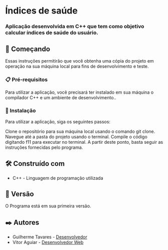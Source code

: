 <h1> Índices de saúde </h1>
<h3> Aplicação desenvolvida em C++ que tem como objetivo calcular índices de saúde do usuário. </h3>
<h2>🚀 Começando</h2>
<p>Essas instruções permitirão que você obtenha uma cópia do projeto em operação na sua máquina local para fins de desenvolvimento e teste.</p>
<h3>📋 Pré-requisitos</h3>
<p>Para utilizar a aplicação, você precisará ter instalado em sua máquina o compilador C++ e um ambiente de desenvolvimento.. </p>
<h3>🔧 Instalação</h3>
<p>Para utilizar a aplicação, siga os seguintes passos:</p>
Clone o repositório para sua máquina local usando o comando git clone.
Navegue até a pasta do projeto usando o terminal.
Compile o código digitando f11 para executar no terminal.
A partir deste ponto, basta seguir as instruções fornecidas pelo programa.
<h2>🛠️ Construído com</h2>
<ul>
	<li> C++ - Linguagem de programação utilizada</li>
</ul>
<h2>📌 Versão</h2>
<p>O Programa está em sua primeira versão.</p>
<h2>✒️ Autores</h2>
<ul>
	<li> Guilherme Tavares - <a href="https://github.com/TavaresFrog" target="_blank">Desenvolvedor </a></li>
	<li> Vitor Aguiar - <a href="https://github.com/Brokollis" target="_blank">Desenvolvedor Web</a></li>
</ul>
